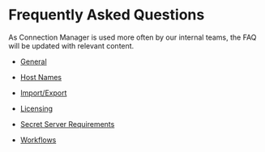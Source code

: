 [title]: # (Frequently Asked Questions)
[tags]: # (faq)
[priority]: # (700)

# Frequently Asked Questions

As Connection Manager is used more often by our internal teams, the FAQ will be updated with relevant content.

* [General](general-faq.md)

* [Host Names](host-names.md)

* [Import/Export](import-export.md)

* [Licensing](licenses.md)

* [Secret Server Requirements](ss-requirements.md)

* [Workflows](workflows.md)